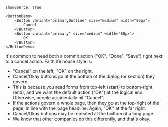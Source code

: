 ```react
showSource: true
---
<ButtonDemo>
	<Button variant="primaryOutline" size="medium" width="80px">
		Cancel
	</Button>
	<Button variant="primary" size="medium" width="80px">
		OK
	</Button>
</ButtonDemo>
```

It's common to need both a commit action ("OK", "Done", "Save") right next to a cancel action. Faithlife house style is:

- "Cancel" on the left, "OK" on the right.
- Cancel/Okay buttons go at the bottom of the dialog (or section) they govern.
- This is because you read forms from top-left (start) to bottom-right (end), and we want the default action ("OK") at the logical end. Otherwise, people accidentally hit "Cancel".
- If the actions govern a whole page, then they go at the top-right of the page, in line with the page headline. Again, "OK" at the far right.
- Cancel/Okay buttons may be repeated at the bottom of a long page.
- We know that other companies do this differently, and that's okay.
